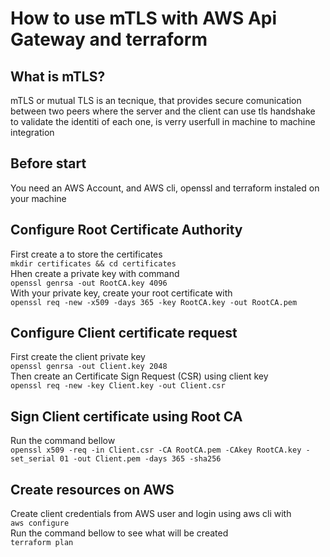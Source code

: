 
# How to use mTLS with AWS Api Gateway and terraform
## What is mTLS?
mTLS or mutual TLS is an tecnique, that provides secure comunication between two peers where the server and the client
can use tls handshake to validate the identiti of each one, is verry userfull in machine to machine integration 
## Before start
You need an AWS Account, and AWS cli, openssl and terraform instaled on your machine
## Configure Root Certificate Authority
First create a to store the certificates  
`mkdir certificates && cd certificates`  
Hhen create a private key with command   
`openssl genrsa -out RootCA.key 4096`  
With your private key, create your root certificate with  
`openssl req -new -x509 -days 365 -key RootCA.key -out RootCA.pem`
## Configure Client certificate request
First create the client private key  
`openssl genrsa -out Client.key 2048`  
Then create an Certificate Sign Request (CSR) using client key  
`openssl req -new -key Client.key -out Client.csr`  
## Sign Client certificate using Root CA
Run the command bellow  
```openssl x509 -req -in Client.csr -CA RootCA.pem -CAkey RootCA.key -set_serial 01 -out Client.pem -days 365 -sha256```
## Create resources on AWS
Create client credentials from AWS user and login using aws cli
with  
`aws configure`  
Run the command bellow to see what will be created  
`terraform plan` 
